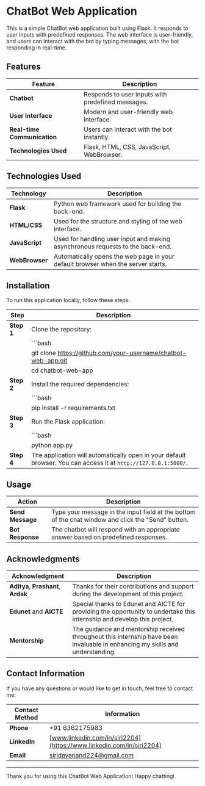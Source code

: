 # ChatBot Web Application

This is a simple ChatBot web application built using Flask. It responds to user inputs with predefined responses. The web interface is user-friendly, and users can interact with the bot by typing messages, with the bot responding in real-time.

## Features

| Feature                          | Description                                           |
|----------------------------------|-------------------------------------------------------|
| **Chatbot**                      | Responds to user inputs with predefined messages.     |
| **User Interface**               | Modern and user-friendly web interface.               |
| **Real-time Communication**      | Users can interact with the bot instantly.            |
| **Technologies Used**            | Flask, HTML, CSS, JavaScript, WebBrowser.             |

## Technologies Used

| Technology       | Description                                              |
|------------------|----------------------------------------------------------|
| **Flask**        | Python web framework used for building the back-end.     |
| **HTML/CSS**     | Used for the structure and styling of the web interface. |
| **JavaScript**   | Used for handling user input and making asynchronous requests to the back-end. |
| **WebBrowser**   | Automatically opens the web page in your default browser when the server starts. |

## Installation

To run this application locally, follow these steps:

| Step             | Description                                                 |
|------------------|-------------------------------------------------------------|
| **Step 1**       | Clone the repository:                                       |
|                  | ```bash                                                     |
|                  | git clone https://github.com/your-username/chatbot-web-app.git |
|                  | cd chatbot-web-app                                           |
| **Step 2**       | Install the required dependencies:                          |
|                  | ```bash                                                     |
|                  | pip install -r requirements.txt                             |
| **Step 3**       | Run the Flask application:                                  |
|                  | ```bash                                                     |
|                  | python app.py                                               |
| **Step 4**       | The application will automatically open in your default browser. You can access it at `http://127.0.0.1:5000/`. |

## Usage

| Action                               | Description                                                  |
|--------------------------------------|--------------------------------------------------------------|
| **Send Message**                     | Type your message in the input field at the bottom of the chat window and click the "Send" button. |
| **Bot Response**                     | The chatbot will respond with an appropriate answer based on predefined responses. |

## Acknowledgments

| Acknowledgment                       | Description                                                  |
|--------------------------------------|--------------------------------------------------------------|
| **Aditya**, **Prashant**, **Ardak**  | Thanks for their contributions and support during the development of this project. |
| **Edunet** and **AICTE**             | Special thanks to Edunet and AICTE for providing the opportunity to undertake this internship and develop this project. |
| **Mentorship**                       | The guidance and mentorship received throughout this internship have been invaluable in enhancing my skills and understanding. |

## Contact Information

If you have any questions or would like to get in touch, feel free to contact me:

| Contact Method       | Information                                                |
|----------------------|------------------------------------------------------------|
| **Phone**            | +91 6362175983                                             |
| **LinkedIn**         | [www.linkedin.com/in/siri2204](https://www.linkedin.com/in/siri2204) |
| **Email**            | siridayanand224@gmail.com                                  |

---

Thank you for using this ChatBot Web Application! Happy chatting!
